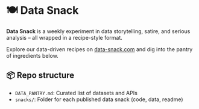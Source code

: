 # 🍽️ Data Snack

**Data Snack** is a weekly experiment in data storytelling, satire, and serious analysis – all wrapped in a recipe-style format.

Explore our data-driven recipes on [data-snack.com](https://data-snack.com) and dig into the pantry of ingredients below.

## 📦 Repo structure
- `DATA_PANTRY.md`: Curated list of datasets and APIs
- `snacks/`: Folder for each published data snack (code, data, readme)
